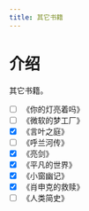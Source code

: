```yaml
---
title: 其它书籍
---
```

# 介绍
其它书籍。

- [ ] 《你的灯亮着吗》
- [ ] 《微软的梦工厂》
- [x] 《言叶之庭》
- [ ] 《呼兰河传》
- [x] 《亮剑》
- [x] 《平凡的世界》
- [x] 《小窗幽记》
- [x] 《肖申克的救赎》
- [ ] 《人类简史》